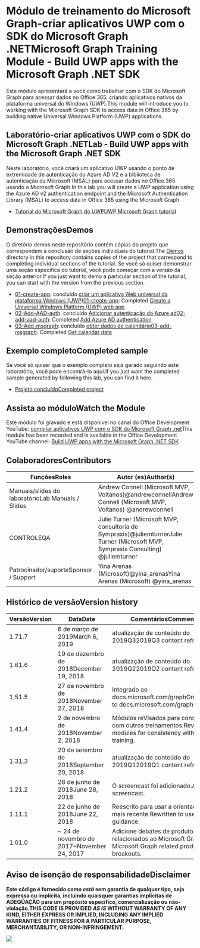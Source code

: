 # <a name="microsoft-graph-training-module---build-uwp-apps-with-the-microsoft-graph-net-sdk"></a><span data-ttu-id="f60bc-101">Módulo de treinamento do Microsoft Graph-criar aplicativos UWP com o SDK do Microsoft Graph .NET</span><span class="sxs-lookup"><span data-stu-id="f60bc-101">Microsoft Graph Training Module - Build UWP apps with the Microsoft Graph .NET SDK</span></span>

<span data-ttu-id="f60bc-102">Este módulo apresentará a você como trabalhar com o SDK do Microsoft Graph para acessar dados no Office 365, criando aplicativos nativos da plataforma universal do Windows (UWP).</span><span class="sxs-lookup"><span data-stu-id="f60bc-102">This module will introduce you to working with the Microsoft Graph SDK to access data in Office 365 by building native Universal Windows Platform (UWP) applications.</span></span>

## <a name="lab---build-uwp-apps-with-the-microsoft-graph-net-sdk"></a><span data-ttu-id="f60bc-103">Laboratório-criar aplicativos UWP com o SDK do Microsoft Graph .NET</span><span class="sxs-lookup"><span data-stu-id="f60bc-103">Lab - Build UWP apps with the Microsoft Graph .NET SDK</span></span>

<span data-ttu-id="f60bc-104">Neste laboratório, você criará um aplicativo UWP usando o ponto de extremidade de autenticação do Azure AD V2 e a biblioteca de autenticação da Microsoft (MSAL) para acessar dados no Office 365 usando o Microsoft Graph.</span><span class="sxs-lookup"><span data-stu-id="f60bc-104">In this lab you will create a UWP application using the Azure AD v2 authentication endpoint and the Microsoft Authentication Library (MSAL) to access data in Office 365 using the Microsoft Graph.</span></span>

- [<span data-ttu-id="f60bc-105">Tutorial do Microsoft Graph do UWP</span><span class="sxs-lookup"><span data-stu-id="f60bc-105">UWP Microsoft Graph tutorial</span></span>](https://docs.microsoft.com/graph/training/uwp-tutorial)

## <a name="demos"></a><span data-ttu-id="f60bc-106">Demonstrações</span><span class="sxs-lookup"><span data-stu-id="f60bc-106">Demos</span></span>

<span data-ttu-id="f60bc-107">O [](./Demos) diretório demos neste repositório contém cópias do projeto que correspondem à conclusão de seções individuais do tutorial.</span><span class="sxs-lookup"><span data-stu-id="f60bc-107">The [Demos](./Demos) directory in this repository contains copies of the project that correspond to completing individual sections of the tutorial.</span></span> <span data-ttu-id="f60bc-108">Se você só quiser demonstrar uma seção específica do tutorial, você pode começar com a versão da seção anterior.</span><span class="sxs-lookup"><span data-stu-id="f60bc-108">If you just want to demo a particular section of the tutorial, you can start with the version from the previous section.</span></span>

- <span data-ttu-id="f60bc-109">[01-create-app](Demos/01-create-app): concluído [criar um aplicativo Web universal da plataforma Windows (UWP)](https://docs.microsoft.com/graph/training/uwp-tutorial?tutorial-step=1)</span><span class="sxs-lookup"><span data-stu-id="f60bc-109">[01-create-app](Demos/01-create-app): Completed [Create a Universal Windows Platform (UWP) web app](https://docs.microsoft.com/graph/training/uwp-tutorial?tutorial-step=1)</span></span>
- <span data-ttu-id="f60bc-110">[02-Add-AAD-auth](Demos/02-add-aad-auth): concluído [Adicionar autenticação do Azure ad](https://docs.microsoft.com/graph/training/uwp-tutorial?tutorial-step=3)</span><span class="sxs-lookup"><span data-stu-id="f60bc-110">[02-add-aad-auth](Demos/02-add-aad-auth): Completed [Add Azure AD authentication](https://docs.microsoft.com/graph/training/uwp-tutorial?tutorial-step=3)</span></span>
- <span data-ttu-id="f60bc-111">[03-Add-msgraph](Demos/03-add-msgraph): concluído [obter dados de calendário](https://docs.microsoft.com/graph/training/uwp-tutorial?tutorial-step=4)</span><span class="sxs-lookup"><span data-stu-id="f60bc-111">[03-add-msgraph](Demos/03-add-msgraph): Completed [Get calendar data](https://docs.microsoft.com/graph/training/uwp-tutorial?tutorial-step=4)</span></span>

## <a name="completed-sample"></a><span data-ttu-id="f60bc-112">Exemplo completo</span><span class="sxs-lookup"><span data-stu-id="f60bc-112">Completed sample</span></span>

<span data-ttu-id="f60bc-113">Se você só quiser que o exemplo completo seja gerado seguindo este laboratório, você pode encontrá-lo aqui.</span><span class="sxs-lookup"><span data-stu-id="f60bc-113">If you just want the completed sample generated by following this lab, you can find it here.</span></span>

- [<span data-ttu-id="f60bc-114">Projeto concluído</span><span class="sxs-lookup"><span data-stu-id="f60bc-114">Completed project</span></span>](Demos/03-add-msgraph)

## <a name="watch-the-module"></a><span data-ttu-id="f60bc-115">Assista ao módulo</span><span class="sxs-lookup"><span data-stu-id="f60bc-115">Watch the Module</span></span>

<span data-ttu-id="f60bc-116">Este módulo foi gravado e está disponível no canal do Office Development YouTube: [compilar aplicativos UWP com o SDK do Microsoft Graph .net](https://youtu.be/XNxBUmqcf6c)</span><span class="sxs-lookup"><span data-stu-id="f60bc-116">This module has been recorded and is available in the Office Development YouTube channel: [Build UWP apps with the Microsoft Graph .NET SDK](https://youtu.be/XNxBUmqcf6c)</span></span>

## <a name="contributors"></a><span data-ttu-id="f60bc-117">Colaboradores</span><span class="sxs-lookup"><span data-stu-id="f60bc-117">Contributors</span></span>

| <span data-ttu-id="f60bc-118">Funções</span><span class="sxs-lookup"><span data-stu-id="f60bc-118">Roles</span></span>                | <span data-ttu-id="f60bc-119">Autor (es)</span><span class="sxs-lookup"><span data-stu-id="f60bc-119">Author(s)</span></span>                                                        |
| -------------------- | ---------------------------------------------------------------- |
| <span data-ttu-id="f60bc-120">Manuais/slides do laboratório</span><span class="sxs-lookup"><span data-stu-id="f60bc-120">Lab Manuals / Slides</span></span> | <span data-ttu-id="f60bc-121">Andrew Connell (Microsoft MVP, Voitanos)@andrewconnell</span><span class="sxs-lookup"><span data-stu-id="f60bc-121">Andrew Connell (Microsoft MVP, Voitanos) @andrewconnell</span></span>          |
| <span data-ttu-id="f60bc-122">CONTROLE</span><span class="sxs-lookup"><span data-stu-id="f60bc-122">QA</span></span>                   | <span data-ttu-id="f60bc-123">Julie Turner (Microsoft MVP, consultoria de Sympraxis)@juliemturner</span><span class="sxs-lookup"><span data-stu-id="f60bc-123">Julie Turner (Microsoft MVP, Sympraxis Consulting) @juliemturner</span></span> |
| <span data-ttu-id="f60bc-124">Patrocinador/suporte</span><span class="sxs-lookup"><span data-stu-id="f60bc-124">Sponsor / Support</span></span>    | <span data-ttu-id="f60bc-125">Yina Arenas (Microsoft)@yina_arenas</span><span class="sxs-lookup"><span data-stu-id="f60bc-125">Yina Arenas (Microsoft) @yina_arenas</span></span>                             |

## <a name="version-history"></a><span data-ttu-id="f60bc-126">Histórico de versão</span><span class="sxs-lookup"><span data-stu-id="f60bc-126">Version history</span></span>

| <span data-ttu-id="f60bc-127">Versão</span><span class="sxs-lookup"><span data-stu-id="f60bc-127">Version</span></span> | <span data-ttu-id="f60bc-128">Data</span><span class="sxs-lookup"><span data-stu-id="f60bc-128">Date</span></span>               | <span data-ttu-id="f60bc-129">Comentários</span><span class="sxs-lookup"><span data-stu-id="f60bc-129">Comments</span></span>                                             |
| ------- | ------------------ | ---------------------------------------------------- |
| <span data-ttu-id="f60bc-130">1.7</span><span class="sxs-lookup"><span data-stu-id="f60bc-130">1.7</span></span>     | <span data-ttu-id="f60bc-131">6 de março de 2019</span><span class="sxs-lookup"><span data-stu-id="f60bc-131">March 6, 2019</span></span>      | <span data-ttu-id="f60bc-132">atualização de conteúdo do 2019Q3</span><span class="sxs-lookup"><span data-stu-id="f60bc-132">2019Q3 content refresh</span></span>                               |
| <span data-ttu-id="f60bc-133">1.6</span><span class="sxs-lookup"><span data-stu-id="f60bc-133">1.6</span></span>     | <span data-ttu-id="f60bc-134">19 de dezembro de 2018</span><span class="sxs-lookup"><span data-stu-id="f60bc-134">December 19, 2018</span></span>  | <span data-ttu-id="f60bc-135">atualização de conteúdo do 2019Q2</span><span class="sxs-lookup"><span data-stu-id="f60bc-135">2019Q2 content refresh</span></span>                               |
| <span data-ttu-id="f60bc-136">1,5</span><span class="sxs-lookup"><span data-stu-id="f60bc-136">1.5</span></span>     | <span data-ttu-id="f60bc-137">27 de novembro de 2018</span><span class="sxs-lookup"><span data-stu-id="f60bc-137">November 27, 2018</span></span>  | <span data-ttu-id="f60bc-138">Integrado ao docs.microsoft.com/graph</span><span class="sxs-lookup"><span data-stu-id="f60bc-138">Onboarded to docs.microsoft.com/graph</span></span>                |
| <span data-ttu-id="f60bc-139">1.4</span><span class="sxs-lookup"><span data-stu-id="f60bc-139">1.4</span></span>     | <span data-ttu-id="f60bc-140">2 de novembro de 2018</span><span class="sxs-lookup"><span data-stu-id="f60bc-140">November 2, 2018</span></span>   | <span data-ttu-id="f60bc-141">Módulos reVisados para consistência com outros treinamentos.</span><span class="sxs-lookup"><span data-stu-id="f60bc-141">Revised modules for consistency with other training.</span></span> |
| <span data-ttu-id="f60bc-142">1.3</span><span class="sxs-lookup"><span data-stu-id="f60bc-142">1.3</span></span>     | <span data-ttu-id="f60bc-143">20 de setembro de 2018</span><span class="sxs-lookup"><span data-stu-id="f60bc-143">September 20, 2018</span></span> | <span data-ttu-id="f60bc-144">atualização de conteúdo do 2019Q1</span><span class="sxs-lookup"><span data-stu-id="f60bc-144">2019Q1 content refresh</span></span>                               |
| <span data-ttu-id="f60bc-145">1.2</span><span class="sxs-lookup"><span data-stu-id="f60bc-145">1.2</span></span>     | <span data-ttu-id="f60bc-146">28 de junho de 2018</span><span class="sxs-lookup"><span data-stu-id="f60bc-146">June 28, 2018</span></span>      | <span data-ttu-id="f60bc-147">O screencast foi adicionado.</span><span class="sxs-lookup"><span data-stu-id="f60bc-147">Added screencast.</span></span>                                    |
| <span data-ttu-id="f60bc-148">1.1</span><span class="sxs-lookup"><span data-stu-id="f60bc-148">1.1</span></span>     | <span data-ttu-id="f60bc-149">22 de junho de 2018</span><span class="sxs-lookup"><span data-stu-id="f60bc-149">June 22, 2018</span></span>      | <span data-ttu-id="f60bc-150">Reescrito para usar a orientação mais recente.</span><span class="sxs-lookup"><span data-stu-id="f60bc-150">Rewritten to use latest guidance.</span></span>                    |
| <span data-ttu-id="f60bc-151">1.0</span><span class="sxs-lookup"><span data-stu-id="f60bc-151">1.0</span></span>     | <span data-ttu-id="f60bc-152">~ 24 de novembro de 2017</span><span class="sxs-lookup"><span data-stu-id="f60bc-152">~November 24, 2017</span></span> | <span data-ttu-id="f60bc-153">Adicione debates de produtos relacionados ao Microsoft Graph.</span><span class="sxs-lookup"><span data-stu-id="f60bc-153">Add Microsoft Graph related product breakouts.</span></span>       |

## <a name="disclaimer"></a><span data-ttu-id="f60bc-154">Aviso de isenção de responsabilidade</span><span class="sxs-lookup"><span data-stu-id="f60bc-154">Disclaimer</span></span>

**<span data-ttu-id="f60bc-155">Este código é fornecido _como está_ sem garantia de qualquer tipo, seja expressa ou implícita, incluindo quaisquer garantias implícitas de ADEQÜAÇÃO para um propósito específico, comercialização ou não-violação.</span><span class="sxs-lookup"><span data-stu-id="f60bc-155">THIS CODE IS PROVIDED _AS IS_ WITHOUT WARRANTY OF ANY KIND, EITHER EXPRESS OR IMPLIED, INCLUDING ANY IMPLIED WARRANTIES OF FITNESS FOR A PARTICULAR PURPOSE, MERCHANTABILITY, OR NON-INFRINGEMENT.</span></span>**

<!-- markdownlint-disable MD033 -->
<img src="https://telemetry.sharepointpnp.com/msgraph-training-uwp" />
